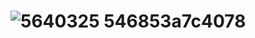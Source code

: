 # ![5640325 546853a7c4078](https://user-images.githubusercontent.com/95509463/205461838-73fe99c9-476f-4d3a-b92c-f096b10b2891.png)
